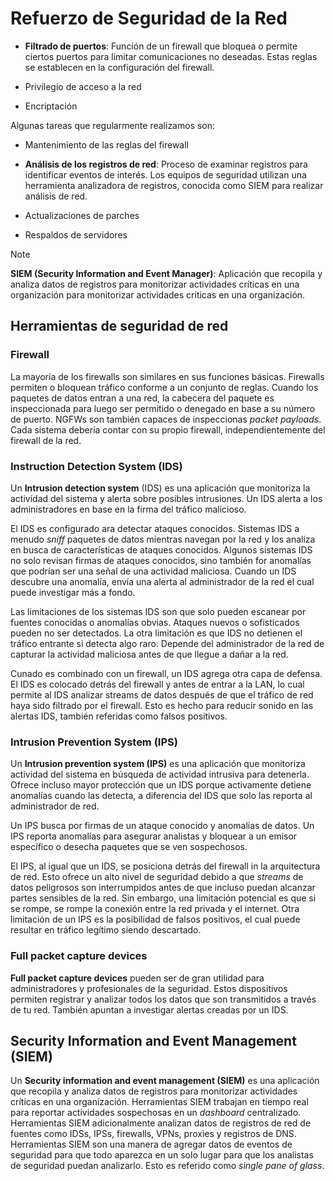 # Refuerzo de Seguridad de la Red

- **Filtrado de puertos**: Función de un firewall que bloquea o permite ciertos
  puertos para limitar comunicaciones no deseadas. Estas reglas se establecen en
  la configuración del firewall.

- Privilegio de acceso a la red
- Encriptación

Algunas tareas que regularmente realizamos son:

- Mantenimiento de las reglas del firewall

- **Análisis de los registros de red**: Proceso de examinar registros para
  identificar eventos de interés. Los equipos de seguridad utilizan una
  herramienta analizadora de registros, conocida como SIEM para realizar
  análisis de red.

- Actualizaciones de parches

- Respaldos de servidores

> [!NOTE]
>
> **SIEM (Security Information and Event Manager)**: Aplicación que recopila y
> analiza datos de registros para monitorizar actividades críticas en una
> organización para monitorizar actividades críticas en una organización.

## Herramientas de seguridad de red

### Firewall

La mayoría de los firewalls son similares en sus funciones básicas. Firewalls
permiten o bloquean tráfico conforme a un conjunto de reglas. Cuando los
paquetes de datos entran a una red, la cabecera del paquete es inspeccionada
para luego ser permitido o denegado en base a su número de puerto. NGFWs son
también capaces de inspeccionas _packet payloads_. Cada sistema debería contar
con su propio firewall, independientemente del firewall de la red.

### Instruction Detection System (IDS)

Un **Intrusion detection system** (IDS) es una aplicación que monitoriza la
actividad del sistema y alerta sobre posibles intrusiones. Un IDS alerta a los
administradores en base en la firma del tráfico malicioso.

El IDS es configurado ara detectar ataques conocidos. Sistemas IDS a menudo
_sniff_ paquetes de datos mientras navegan por la red y los analiza en busca de
características de ataques conocidos. Algunos sistemas IDS no solo revisan
firmas de ataques conocidos, sino también for anomalías que podrían ser una
señal de una actividad maliciosa. Cuando un IDS descubre una anomalía, envía una
alerta al administrador de la red el cual puede investigar más a fondo.

Las limitaciones de los sistemas IDS son que solo pueden escanear por fuentes
conocidas o anomalías obvias. Ataques nuevos o sofisticados pueden no ser
detectados. La otra limitación es que IDS no detienen el tráfico entrante si
detecta algo raro. Depende del administrador de la red de capturar la actividad
maliciosa antes de que llegue a dañar a la red.

Cunado es combinado con un firewall, un IDS agrega otra capa de defensa. El IDS
es colocado detrás del firewall y antes de entrar a la LAN, lo cual permite al
IDS analizar streams de datos después de que el tráfico de red haya sido
filtrado por el firewall. Esto es hecho para reducir sonido en las alertas IDS,
también referidas como falsos positivos.

### Intrusion Prevention System (IPS)

Un **Intrusion prevention system (IPS)** es una aplicación que monitoriza
actividad del sistema en búsqueda de actividad intrusiva para detenerla. Ofrece
incluso mayor protección que un IDS porque activamente detiene anomalías cuando
las detecta, a diferencia del IDS que solo las reporta al administrador de red.

Un IPS busca por firmas de un ataque conocido y anomalías de datos. Un IPS
reporta anomalías para asegurar analistas y bloquear a un emisor específico o
desecha paquetes que se ven sospechosos.

El IPS, al igual que un IDS, se posiciona detrás del firewall in la arquitectura
de red. Esto ofrece un alto nivel de seguridad debido a que _streams_ de datos
peligrosos son interrumpidos antes de que incluso puedan alcanzar partes
sensibles de la red. Sin embargo, una limitación potencial es que si se rompe,
se rompe la conexión entre la red privada y el internet. Otra limitación de un
IPS es la posibilidad de falsos positivos, el cual puede resultar en tráfico
legítimo siendo descartado.

### Full packet capture devices

**Full packet capture devices** pueden ser de gran utilidad para administradores
y profesionales de la seguridad. Estos dispositivos permiten registrar y
analizar todos los datos que son transmitidos a través de tu red. También
apuntan a investigar alertas creadas por un IDS.

## Security Information and Event Management (SIEM)

Un **Security information and event management (SIEM)** es una aplicación que
recopila y analiza datos de registros para monitorizar actividades críticas en
una organización. Herramientas SIEM trabajan en tiempo real para reportar
actividades sospechosas en un _dashboard_ centralizado. Herramientas SIEM
adicionalmente analizan datos de registros de red de fuentes como IDSs, IPSs,
firewalls, VPNs, proxies y registros de DNS. Herramientas SIEM son una manera de
agregar datos de eventos de seguridad para que todo aparezca en un solo lugar
para que los analistas de seguridad puedan analizarlo. Esto es referido como
_single pane of glass_.
